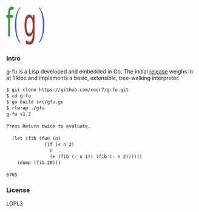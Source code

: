 ![Logo](logo.png)

### Intro
g-fu is a Lisp developed and embedded in Go. The initial [release](https://github.com/codr7/g-fu/tree/master/v1) weighs in at 1 kloc and implements a basic, extensible, tree-walking interpreter.

```
$ git clone https://github.com/codr7/g-fu.git
$ cd g-fu
$ go build src/gfu.go
$ rlwrap ./gfu
g-fu v1.3

Press Return twice to evaluate.

  (let (fib (fun (n)
              (if (< n 2)
                n
                (+ (fib (- n 1)) (fib (- n 2))))))
    (dump (fib 20)))

6765
```

### License
LGPL3